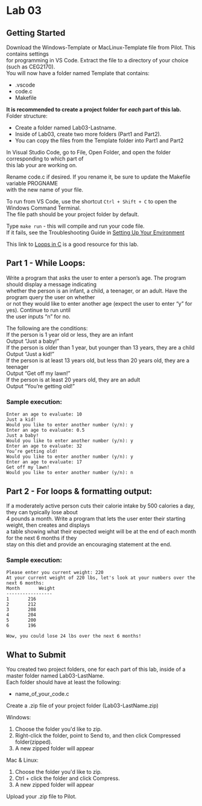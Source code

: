 # Lab 03

## Getting Started

Download the Windows-Template or MacLinux-Template file from Pilot.  This contains settings  
for programming in VS Code.  Extract the file to a directory of your choice (such as CEG2170).  
You will now have a folder named Template that contains:
* .vscode
* code.c
* Makefile

**It is recommended to create a project folder for *each* part of this lab.**  
Folder structure:
* Create a folder named Lab03-Lastname.  
* Inside of Lab03, create two more folders (Part1 and Part2).
* You can copy the files from the Template folder into Part1 and Part2   

In Visual Studio Code, go to File, Open Folder, and open the folder corresponding to which part of  
this lab your are working on.

Rename code.c if desired.  If you rename it, be sure to update the Makefile variable PROGNAME  
with the new name of your file.

To run from VS Code, use the shortcut `Ctrl + Shift + C` to open the Windows Command Terminal.  
The file path should be your project folder by default.

Type `make run` - this will compile and run your code file.  
If it fails, see the Troubleshooting Guide in [Setting Up Your Environment](https://github.com/pattonsgirl/Spring2020-CEG2170)

This link to [Loops in C](https://www.cprogramming.com/tutorial/c/lesson3.html) is a good resource for this lab.

## Part 1 - While Loops:
Write a program that asks the user to enter a person’s age.  The program should display a message indicating  
whether the person is an infant, a child, a teenager, or an adult.  Have the program query the user on whether  
or not  they would like to enter another age (expect the user to enter “y” for yes).  Continue to run until  
the user inputs “n” for no.

The following are the conditions:  
If the person is 1 year old or less, they are an infant  
Output “Just a baby!”  
If the person is older than 1 year, but younger than 13 years, they are a child  
Output “Just a kid!”  
If the person is at least 13 years old, but less than 20 years old, they are a teenager  
Output “Get off my lawn!”  
If the person is at least 20 years old, they are an adult  
Output “You’re getting old!”  

### Sample execution:
```
Enter an age to evaluate: 10
Just a kid!
Would you like to enter another number (y/n): y
Enter an age to evaluate: 0.5
Just a baby!
Would you like to enter another number (y/n): y
Enter an age to evaluate: 32
You’re getting old!
Would you like to enter another number (y/n): y
Enter an age to evaluate: 17
Get off my lawn!
Would you like to enter another number (y/n): n
```

## Part 2 - For loops & formatting output:
If a moderately active person cuts their calorie intake by 500 calories a day, they can typically lose about  
4 pounds a month.  Write a program that lets the user enter their starting weight, then creates and displays  
a table showing what their expected weight will be at the end of each month for the next 6 months if they  
stay on this diet and provide an encouraging statement at the end.

### Sample execution:
```
Please enter you current weight: 220
At your current weight of 220 lbs, let's look at your numbers over the next 6 months:
Month		Weight
-----------------
1		216
2		212  
3		208
4		204
5		200
6		196

Wow, you could lose 24 lbs over the next 6 months!
```

## What to Submit
You created two project folders, one for each part of this lab, inside of a master folder named Lab03-LastName.  
Each folder should have at least the following:
* name_of_your_code.c

Create a .zip file of your project folder (Lab03-LastName.zip)

Windows:
1. Choose the folder you'd like to zip.
2. Right-click the folder, point to Send to, and then click Compressed folder(zipped). 
3. A new zipped folder will appear 
 
Mac & Linux:
1. Choose the folder you'd like to zip.
2. Ctrl + click the folder and click Compress. 
3. A new zipped folder will appear 

Upload your .zip file to Pilot.